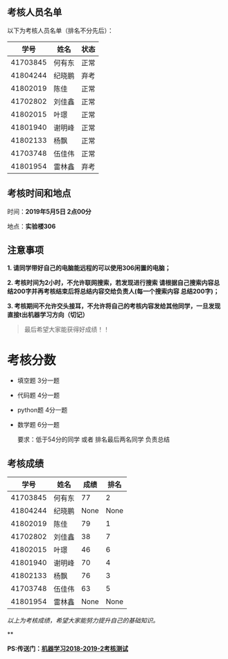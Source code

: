 ## 考核人员名单

以下为考核人员名单（排名不分先后）：

| 学号     | 姓名   |状态  |
| -------- | ------ | -- |
| 41703845 | 何有东 |正常 |
| 41804244 | 纪晓鹏 |弃考 |
| 41802019 | 陈佳   |正常 |
| 41702802 | 刘佳鑫 |正常 |
| 41802015 | 叶璟   |正常 |
| 41801940 | 谢明峰 |正常 |
| 41802133 | 杨飘   |正常 |
| 41703748 | 伍佳伟 |正常 |
| 41801954 |雷林鑫 |弃考 |


## 考核时间和地点

时间：**2019年5月5日 2点00分**

地点：**实验楼306**



## 注意事项

**1. 请同学带好自己的电脑能远程的可以使用306闲置的电脑；**

**2. 考核时间为2小时，不允许联网搜索，若发现进行搜索 请根据自己搜索内容总结200字并再考核结束后将总结内容交给负责人(每一个搜索内容 总结200字)；**

**3. 考核期间不允许交头接耳，不允许将自己的考核内容发给其他同学，一旦发现 直接t出机器学习方向（切记）**

>  最后希望大家能获得好成绩！！

# 考核分数

- 填空题 3分一题

- 代码题 4分一题

- python题 4分一题

- 数学题 6分一题

  要求：低于54分的同学 或者 排名最后两名同学 负责总结


## 考核成绩
| 学号     | 姓名   |成绩  |排名 |
| -------- | ------ | -- | -- |
| 41703845 | 何有东 | 77 |  2  |
| 41804244 | 纪晓鹏 | None |  None  |
| 41802019 | 陈佳   | 79 |  1  |
| 41702802 | 刘佳鑫 | 38 | 7  |
| 41802015 | 叶璟   | 46 |  6  |
| 41801940 | 谢明峰 | 70 |  4  |
| 41802133 | 杨飘  | 76 |  3  |
| 41703748 | 伍佳伟 | 63 |  5  |
| 41801954 |雷林鑫 | None  |  None  |

*以上为考核成绩，希望大家能努力提升自己的基础知识。*

**

**PS:传送门：[机器学习2018-2019-2考核测试](https://github.com/OracleClubAI/Text/blob/master/post/%E6%9C%BA%E5%99%A8%E5%AD%A6%E4%B9%A02018-2019-2%E6%9C%9F%E4%B8%AD%E8%80%83%E6%A0%B8%E6%B5%8B%E8%AF%95.md)**


